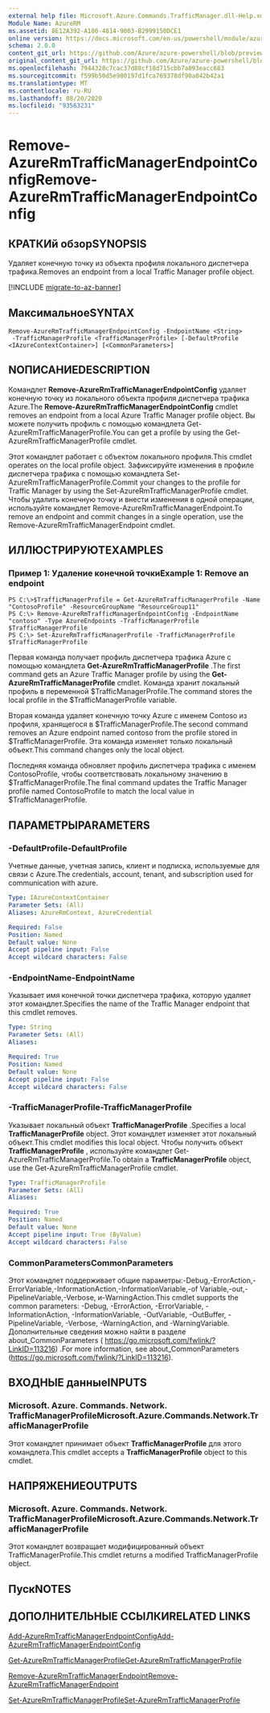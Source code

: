 ```yaml
---
external help file: Microsoft.Azure.Commands.TrafficManager.dll-Help.xml
Module Name: AzureRM
ms.assetid: 8E12A392-A100-4814-9003-B2999150DCE1
online version: https://docs.microsoft.com/en-us/powershell/module/azurerm.trafficmanager/remove-azurermtrafficmanagerendpointconfig
schema: 2.0.0
content_git_url: https://github.com/Azure/azure-powershell/blob/preview/src/ResourceManager/TrafficManager/Commands.TrafficManager2/help/Remove-AzureRmTrafficManagerEndpointConfig.md
original_content_git_url: https://github.com/Azure/azure-powershell/blob/preview/src/ResourceManager/TrafficManager/Commands.TrafficManager2/help/Remove-AzureRmTrafficManagerEndpointConfig.md
ms.openlocfilehash: 7944328c7cac37d88cf18d715cbb7a893eacc683
ms.sourcegitcommit: f599b50d5e980197d1fca769378df90a842b42a1
ms.translationtype: MT
ms.contentlocale: ru-RU
ms.lasthandoff: 08/20/2020
ms.locfileid: "93563231"
---
```

# <span data-ttu-id="86795-101">Remove-AzureRmTrafficManagerEndpointConfig</span><span class="sxs-lookup"><span data-stu-id="86795-101">Remove-AzureRmTrafficManagerEndpointConfig</span></span>

## <span data-ttu-id="86795-102">КРАТКИй обзор</span><span class="sxs-lookup"><span data-stu-id="86795-102">SYNOPSIS</span></span>
<span data-ttu-id="86795-103">Удаляет конечную точку из объекта профиля локального диспетчера трафика.</span><span class="sxs-lookup"><span data-stu-id="86795-103">Removes an endpoint from a local Traffic Manager profile object.</span></span>

[!INCLUDE [migrate-to-az-banner](../../includes/migrate-to-az-banner.md)]

## <span data-ttu-id="86795-104">Максимальное</span><span class="sxs-lookup"><span data-stu-id="86795-104">SYNTAX</span></span>

```
Remove-AzureRmTrafficManagerEndpointConfig -EndpointName <String>
 -TrafficManagerProfile <TrafficManagerProfile> [-DefaultProfile <IAzureContextContainer>] [<CommonParameters>]
```

## <span data-ttu-id="86795-105">NОПИСАНИЕ</span><span class="sxs-lookup"><span data-stu-id="86795-105">DESCRIPTION</span></span>
<span data-ttu-id="86795-106">Командлет **Remove-AzureRmTrafficManagerEndpointConfig** удаляет конечную точку из локального объекта профиля диспетчера трафика Azure.</span><span class="sxs-lookup"><span data-stu-id="86795-106">The **Remove-AzureRmTrafficManagerEndpointConfig** cmdlet removes an endpoint from a local Azure Traffic Manager profile object.</span></span>
<span data-ttu-id="86795-107">Вы можете получить профиль с помощью командлета Get-AzureRmTrafficManagerProfile.</span><span class="sxs-lookup"><span data-stu-id="86795-107">You can get a profile by using the Get-AzureRmTrafficManagerProfile cmdlet.</span></span>

<span data-ttu-id="86795-108">Этот командлет работает с объектом локального профиля.</span><span class="sxs-lookup"><span data-stu-id="86795-108">This cmdlet operates on the local profile object.</span></span>
<span data-ttu-id="86795-109">Зафиксируйте изменения в профиле диспетчера трафика с помощью командлета Set-AzureRmTrafficManagerProfile.</span><span class="sxs-lookup"><span data-stu-id="86795-109">Commit your changes to the profile for Traffic Manager by using the Set-AzureRmTrafficManagerProfile cmdlet.</span></span>
<span data-ttu-id="86795-110">Чтобы удалить конечную точку и внести изменения в одной операции, используйте командлет Remove-AzureRmTrafficManagerEndpoint.</span><span class="sxs-lookup"><span data-stu-id="86795-110">To remove an endpoint and commit changes in a single operation, use the Remove-AzureRmTrafficManagerEndpoint cmdlet.</span></span>

## <span data-ttu-id="86795-111">ИЛЛЮСТРИРУЮТ</span><span class="sxs-lookup"><span data-stu-id="86795-111">EXAMPLES</span></span>

### <span data-ttu-id="86795-112">Пример 1: Удаление конечной точки</span><span class="sxs-lookup"><span data-stu-id="86795-112">Example 1: Remove an endpoint</span></span>
```
PS C:\>$TrafficManagerProfile = Get-AzureRmTrafficManagerProfile -Name "ContosoProfile" -ResourceGroupName "ResourceGroup11"
PS C:\> Remove-AzureRmTrafficManagerEndpointConfig -EndpointName "contoso" -Type AzureEndpoints -TrafficManagerProfile $TrafficManagerProfile 
PS C:\> Set-AzureRmTrafficManagerProfile -TrafficManagerProfile $TrafficManagerProfile
```

<span data-ttu-id="86795-113">Первая команда получает профиль диспетчера трафика Azure с помощью командлета **Get-AzureRmTrafficManagerProfile** .</span><span class="sxs-lookup"><span data-stu-id="86795-113">The first command gets an Azure Traffic Manager profile by using the **Get-AzureRmTrafficManagerProfile** cmdlet.</span></span>
<span data-ttu-id="86795-114">Команда хранит локальный профиль в переменной $TrafficManagerProfile.</span><span class="sxs-lookup"><span data-stu-id="86795-114">The command stores the local profile in the $TrafficManagerProfile variable.</span></span>

<span data-ttu-id="86795-115">Вторая команда удаляет конечную точку Azure с именем Contoso из профиля, хранящегося в $TrafficManagerProfile.</span><span class="sxs-lookup"><span data-stu-id="86795-115">The second command removes an Azure endpoint named contoso from the profile stored in $TrafficManagerProfile.</span></span>
<span data-ttu-id="86795-116">Эта команда изменяет только локальный объект.</span><span class="sxs-lookup"><span data-stu-id="86795-116">This command changes only the local object.</span></span>

<span data-ttu-id="86795-117">Последняя команда обновляет профиль диспетчера трафика с именем ContosoProfile, чтобы соответствовать локальному значению в $TrafficManagerProfile.</span><span class="sxs-lookup"><span data-stu-id="86795-117">The final command updates the Traffic Manager profile named ContosoProfile to match the local value in $TrafficManagerProfile.</span></span>

## <span data-ttu-id="86795-118">ПАРАМЕТРЫ</span><span class="sxs-lookup"><span data-stu-id="86795-118">PARAMETERS</span></span>

### <span data-ttu-id="86795-119">-DefaultProfile</span><span class="sxs-lookup"><span data-stu-id="86795-119">-DefaultProfile</span></span>
<span data-ttu-id="86795-120">Учетные данные, учетная запись, клиент и подписка, используемые для связи с Azure.</span><span class="sxs-lookup"><span data-stu-id="86795-120">The credentials, account, tenant, and subscription used for communication with azure.</span></span>

```yaml
Type: IAzureContextContainer
Parameter Sets: (All)
Aliases: AzureRmContext, AzureCredential

Required: False
Position: Named
Default value: None
Accept pipeline input: False
Accept wildcard characters: False
```

### <span data-ttu-id="86795-121">-EndpointName</span><span class="sxs-lookup"><span data-stu-id="86795-121">-EndpointName</span></span>
<span data-ttu-id="86795-122">Указывает имя конечной точки диспетчера трафика, которую удаляет этот командлет.</span><span class="sxs-lookup"><span data-stu-id="86795-122">Specifies the name of the Traffic Manager endpoint that this cmdlet removes.</span></span>

```yaml
Type: String
Parameter Sets: (All)
Aliases: 

Required: True
Position: Named
Default value: None
Accept pipeline input: False
Accept wildcard characters: False
```

### <span data-ttu-id="86795-123">-TrafficManagerProfile</span><span class="sxs-lookup"><span data-stu-id="86795-123">-TrafficManagerProfile</span></span>
<span data-ttu-id="86795-124">Указывает локальный объект **TrafficManagerProfile** .</span><span class="sxs-lookup"><span data-stu-id="86795-124">Specifies a local **TrafficManagerProfile** object.</span></span>
<span data-ttu-id="86795-125">Этот командлет изменяет этот локальный объект.</span><span class="sxs-lookup"><span data-stu-id="86795-125">This cmdlet modifies this local object.</span></span>
<span data-ttu-id="86795-126">Чтобы получить объект **TrafficManagerProfile** , используйте командлет Get-AzureRmTrafficManagerProfile.</span><span class="sxs-lookup"><span data-stu-id="86795-126">To obtain a **TrafficManagerProfile** object, use the Get-AzureRmTrafficManagerProfile cmdlet.</span></span>

```yaml
Type: TrafficManagerProfile
Parameter Sets: (All)
Aliases: 

Required: True
Position: Named
Default value: None
Accept pipeline input: True (ByValue)
Accept wildcard characters: False
```

### <span data-ttu-id="86795-127">CommonParameters</span><span class="sxs-lookup"><span data-stu-id="86795-127">CommonParameters</span></span>
<span data-ttu-id="86795-128">Этот командлет поддерживает общие параметры:-Debug,-ErrorAction,-ErrorVariable,-InformationAction,-InformationVariable,-of Variable,-out,-PipelineVariable,-Verbose, и-WarningAction.</span><span class="sxs-lookup"><span data-stu-id="86795-128">This cmdlet supports the common parameters: -Debug, -ErrorAction, -ErrorVariable, -InformationAction, -InformationVariable, -OutVariable, -OutBuffer, -PipelineVariable, -Verbose, -WarningAction, and -WarningVariable.</span></span> <span data-ttu-id="86795-129">Дополнительные сведения можно найти в разделе about_CommonParameters ( https://go.microsoft.com/fwlink/?LinkID=113216) .</span><span class="sxs-lookup"><span data-stu-id="86795-129">For more information, see about_CommonParameters (https://go.microsoft.com/fwlink/?LinkID=113216).</span></span>

## <span data-ttu-id="86795-130">ВХОДНЫЕ данные</span><span class="sxs-lookup"><span data-stu-id="86795-130">INPUTS</span></span>

### <span data-ttu-id="86795-131">Microsoft. Azure. Commands. Network. TrafficManagerProfile</span><span class="sxs-lookup"><span data-stu-id="86795-131">Microsoft.Azure.Commands.Network.TrafficManagerProfile</span></span>
<span data-ttu-id="86795-132">Этот командлет принимает объект **TrafficManagerProfile** для этого командлета.</span><span class="sxs-lookup"><span data-stu-id="86795-132">This cmdlet accepts a **TrafficManagerProfile** object to this cmdlet.</span></span>

## <span data-ttu-id="86795-133">НАПРЯЖЕНИЕ</span><span class="sxs-lookup"><span data-stu-id="86795-133">OUTPUTS</span></span>

### <span data-ttu-id="86795-134">Microsoft. Azure. Commands. Network. TrafficManagerProfile</span><span class="sxs-lookup"><span data-stu-id="86795-134">Microsoft.Azure.Commands.Network.TrafficManagerProfile</span></span>
<span data-ttu-id="86795-135">Этот командлет возвращает модифицированный объект TrafficManagerProfile.</span><span class="sxs-lookup"><span data-stu-id="86795-135">This cmdlet returns a modified TrafficManagerProfile object.</span></span>

## <span data-ttu-id="86795-136">Пуск</span><span class="sxs-lookup"><span data-stu-id="86795-136">NOTES</span></span>

## <span data-ttu-id="86795-137">ДОПОЛНИТЕЛЬНЫЕ ССЫЛКИ</span><span class="sxs-lookup"><span data-stu-id="86795-137">RELATED LINKS</span></span>

[<span data-ttu-id="86795-138">Add-AzureRmTrafficManagerEndpointConfig</span><span class="sxs-lookup"><span data-stu-id="86795-138">Add-AzureRmTrafficManagerEndpointConfig</span></span>](./Add-AzureRmTrafficManagerEndpointConfig.md)

[<span data-ttu-id="86795-139">Get-AzureRmTrafficManagerProfile</span><span class="sxs-lookup"><span data-stu-id="86795-139">Get-AzureRmTrafficManagerProfile</span></span>](./Get-AzureRmTrafficManagerProfile.md)

[<span data-ttu-id="86795-140">Remove-AzureRmTrafficManagerEndpoint</span><span class="sxs-lookup"><span data-stu-id="86795-140">Remove-AzureRmTrafficManagerEndpoint</span></span>](./Remove-AzureRmTrafficManagerEndpoint.md)

[<span data-ttu-id="86795-141">Set-AzureRmTrafficManagerProfile</span><span class="sxs-lookup"><span data-stu-id="86795-141">Set-AzureRmTrafficManagerProfile</span></span>](./Set-AzureRmTrafficManagerProfile.md)


